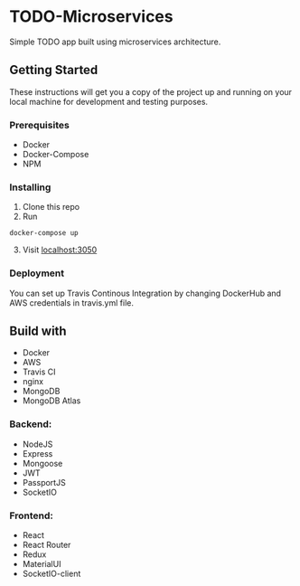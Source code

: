 # TODO-Microservices

Simple TODO app built using microservices architecture.

## Getting Started

These instructions will get you a copy of the project up and running on your local machine for development and testing purposes.

### Prerequisites

* Docker
* Docker-Compose
* NPM

### Installing

1. Clone this repo
2. Run

```
docker-compose up
```

3. Visit [localhost:3050](localhost:3050)

### Deployment

You can set up Travis Continous Integration by changing DockerHub and AWS credentials in travis.yml file.

## Build with

* Docker
* AWS
* Travis CI
* nginx
* MongoDB
* MongoDB Atlas

### Backend:

* NodeJS
* Express
* Mongoose
* JWT
* PassportJS
* SocketIO

### Frontend:

* React
* React Router
* Redux
* MaterialUI
* SocketIO-client
